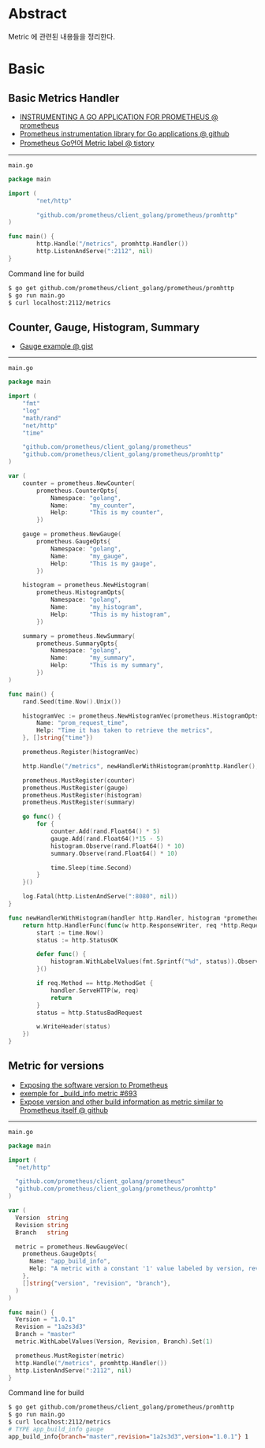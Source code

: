# Abstract

Metric 에 관련된 내용들을 정리한다.

# Basic

## Basic Metrics Handler

* [INSTRUMENTING A GO APPLICATION FOR PROMETHEUS @ prometheus](https://prometheus.io/docs/guides/go-application/)
* [Prometheus instrumentation library for Go applications @ github](https://github.com/prometheus/client_golang)
* [Prometheus Go언어 Metric label @ tistory](https://stdhsw.tistory.com/entry/Metric-label)

----

`main.go`

```go
package main

import (
        "net/http"

        "github.com/prometheus/client_golang/prometheus/promhttp"
)

func main() {
        http.Handle("/metrics", promhttp.Handler())
        http.ListenAndServe(":2112", nil)
}
```

Command line for build

```bash
$ go get github.com/prometheus/client_golang/prometheus/promhttp
$ go run main.go
$ curl localhost:2112/metrics
```

## Counter, Gauge, Histogram, Summary

* [Gauge example @ gist](https://gist.github.com/tembleking/0b8968dbdf36dfef6227fbfdd9bb1a82)

-----

`main.go`

```go
package main

import (
	"fmt"
	"log"
	"math/rand"
	"net/http"
	"time"

	"github.com/prometheus/client_golang/prometheus"
	"github.com/prometheus/client_golang/prometheus/promhttp"
)

var (
	counter = prometheus.NewCounter(
		prometheus.CounterOpts{
			Namespace: "golang",
			Name:      "my_counter",
			Help:      "This is my counter",
		})

	gauge = prometheus.NewGauge(
		prometheus.GaugeOpts{
			Namespace: "golang",
			Name:      "my_gauge",
			Help:      "This is my gauge",
		})

	histogram = prometheus.NewHistogram(
		prometheus.HistogramOpts{
			Namespace: "golang",
			Name:      "my_histogram",
			Help:      "This is my histogram",
		})

	summary = prometheus.NewSummary(
		prometheus.SummaryOpts{
			Namespace: "golang",
			Name:      "my_summary",
			Help:      "This is my summary",
		})
)

func main() {
	rand.Seed(time.Now().Unix())

	histogramVec := prometheus.NewHistogramVec(prometheus.HistogramOpts{
		Name: "prom_request_time",
		Help: "Time it has taken to retrieve the metrics",
	}, []string{"time"})

	prometheus.Register(histogramVec)

	http.Handle("/metrics", newHandlerWithHistogram(promhttp.Handler(), histogramVec))

	prometheus.MustRegister(counter)
	prometheus.MustRegister(gauge)
	prometheus.MustRegister(histogram)
	prometheus.MustRegister(summary)

	go func() {
		for {
			counter.Add(rand.Float64() * 5)
			gauge.Add(rand.Float64()*15 - 5)
			histogram.Observe(rand.Float64() * 10)
			summary.Observe(rand.Float64() * 10)

			time.Sleep(time.Second)
		}
	}()

	log.Fatal(http.ListenAndServe(":8080", nil))
}

func newHandlerWithHistogram(handler http.Handler, histogram *prometheus.HistogramVec) http.Handler {
	return http.HandlerFunc(func(w http.ResponseWriter, req *http.Request) {
		start := time.Now()
		status := http.StatusOK

		defer func() {
			histogram.WithLabelValues(fmt.Sprintf("%d", status)).Observe(time.Since(start).Seconds())
		}()

		if req.Method == http.MethodGet {
			handler.ServeHTTP(w, req)
			return
		}
		status = http.StatusBadRequest

		w.WriteHeader(status)
	})
}
```

## Metric for versions

* [Exposing the software version to Prometheus](https://www.robustperception.io/exposing-the-software-version-to-prometheus)
* [exemple for _build_info metric #693](https://github.com/prometheus/client_golang/issues/693)
* [Expose version and other build information as metric similar to Prometheus itself @ github](https://github.com/prometheus/node_exporter/pull/176/files)

-----

`main.go`

```go
package main

import (
  "net/http"

  "github.com/prometheus/client_golang/prometheus"
  "github.com/prometheus/client_golang/prometheus/promhttp"
)

var (
  Version  string
  Revision string
  Branch   string

  metric = prometheus.NewGaugeVec(
    prometheus.GaugeOpts{
      Name: "app_build_info",
      Help: "A metric with a constant '1' value labeled by version, revision, and branch from which the app was built.",
    },
    []string{"version", "revision", "branch"},
  )
)

func main() {
  Version = "1.0.1"
  Revision = "1a2s3d3"
  Branch = "master"
  metric.WithLabelValues(Version, Revision, Branch).Set(1)

  prometheus.MustRegister(metric)
  http.Handle("/metrics", promhttp.Handler())
  http.ListenAndServe(":2112", nil)
}
```

Command line for build

```bash
$ go get github.com/prometheus/client_golang/prometheus/promhttp
$ go run main.go
$ curl localhost:2112/metrics
# TYPE app_build_info gauge
app_build_info{branch="master",revision="1a2s3d3",version="1.0.1"} 1
```

